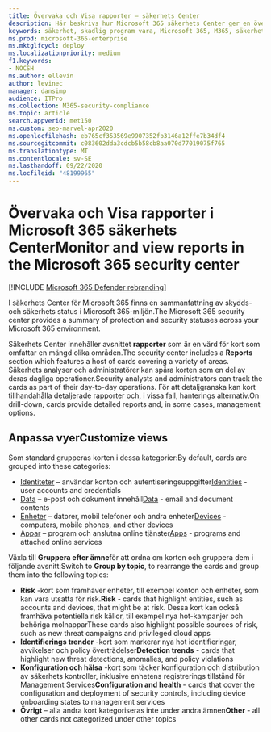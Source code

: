 ```yaml
---
title: Övervaka och Visa rapporter – säkerhets Center
description: Här beskrivs hur Microsoft 365 säkerhets Center ger en översikt över skydds-och säkerhets status.
keywords: säkerhet, skadlig program vara, Microsoft 365, M365, säkerhets Center, övervaka, rapport, status
ms.prod: microsoft-365-enterprise
ms.mktglfcycl: deploy
ms.localizationpriority: medium
f1.keywords:
- NOCSH
ms.author: ellevin
author: levinec
manager: dansimp
audience: ITPro
ms.collection: M365-security-compliance
ms.topic: article
search.appverid: met150
ms.custom: seo-marvel-apr2020
ms.openlocfilehash: eb765cf353569e9907352fb3146a12ffe7b34df4
ms.sourcegitcommit: c083602dda3cdcb5b58cb8aa070d77019075f765
ms.translationtype: MT
ms.contentlocale: sv-SE
ms.lasthandoff: 09/22/2020
ms.locfileid: "48199965"
---
```

# <a name="monitor-and-view-reports-in-the-microsoft-365-security-center"></a><span data-ttu-id="0127e-104">Övervaka och Visa rapporter i Microsoft 365 säkerhets Center</span><span class="sxs-lookup"><span data-stu-id="0127e-104">Monitor and view reports in the Microsoft 365 security center</span></span>

[!INCLUDE [Microsoft 365 Defender rebranding](../includes/microsoft-defender.md)]


<span data-ttu-id="0127e-105">I säkerhets Center för Microsoft 365 finns en sammanfattning av skydds-och säkerhets status i Microsoft 365-miljön.</span><span class="sxs-lookup"><span data-stu-id="0127e-105">The Microsoft 365 security center provides a summary of protection and security statuses across your Microsoft 365 environment.</span></span>

<span data-ttu-id="0127e-106">Säkerhets Center innehåller avsnittet **rapporter** som är en värd för kort som omfattar en mängd olika områden.</span><span class="sxs-lookup"><span data-stu-id="0127e-106">The security center includes a **Reports** section which features a host of cards covering a variety of areas.</span></span> <span data-ttu-id="0127e-107">Säkerhets analyser och administratörer kan spåra korten som en del av deras dagliga operationer.</span><span class="sxs-lookup"><span data-stu-id="0127e-107">Security analysts and administrators can track the cards as part of their day-to-day operations.</span></span> <span data-ttu-id="0127e-108">För att detaljgranska kan kort tillhandahålla detaljerade rapporter och, i vissa fall, hanterings alternativ.</span><span class="sxs-lookup"><span data-stu-id="0127e-108">On drill-down, cards provide detailed reports and, in some cases, management options.</span></span>

## <a name="customize-views"></a><span data-ttu-id="0127e-109">Anpassa vyer</span><span class="sxs-lookup"><span data-stu-id="0127e-109">Customize views</span></span>

<span data-ttu-id="0127e-110">Som standard grupperas korten i dessa kategorier:</span><span class="sxs-lookup"><span data-stu-id="0127e-110">By default, cards are grouped into these categories:</span></span>
  
* <span data-ttu-id="0127e-111">[Identiteter](monitor-and-report-identities.md) – användar konton och autentiseringsuppgifter</span><span class="sxs-lookup"><span data-stu-id="0127e-111">[Identities](monitor-and-report-identities.md) - user accounts and credentials</span></span>
* <span data-ttu-id="0127e-112">[Data](monitor-data.md) – e-post och dokument innehåll</span><span class="sxs-lookup"><span data-stu-id="0127e-112">[Data](monitor-data.md) - email and document contents</span></span>
* <span data-ttu-id="0127e-113">[Enheter](monitor-devices.md) – datorer, mobil telefoner och andra enheter</span><span class="sxs-lookup"><span data-stu-id="0127e-113">[Devices](monitor-devices.md) - computers, mobile phones, and other devices</span></span>
* <span data-ttu-id="0127e-114">[Appar](monitor-apps.md) – program och anslutna online tjänster</span><span class="sxs-lookup"><span data-stu-id="0127e-114">[Apps](monitor-apps.md) - programs and attached online services</span></span>

<span data-ttu-id="0127e-115">Växla till **Gruppera efter ämne**för att ordna om korten och gruppera dem i följande avsnitt:</span><span class="sxs-lookup"><span data-stu-id="0127e-115">Switch to **Group by topic**, to rearrange the cards and group them into the following topics:</span></span>

* <span data-ttu-id="0127e-116">**Risk** -kort som framhäver enheter, till exempel konton och enheter, som kan vara utsatta för risk.</span><span class="sxs-lookup"><span data-stu-id="0127e-116">**Risk** - cards that highlight entities, such as accounts and devices, that might be at risk.</span></span> <span data-ttu-id="0127e-117">Dessa kort kan också framhäva potentiella risk källor, till exempel nya hot-kampanjer och behöriga molnappar</span><span class="sxs-lookup"><span data-stu-id="0127e-117">These cards also highlight possible sources of risk, such as new threat campaigns and privileged cloud apps</span></span>  
* <span data-ttu-id="0127e-118">**Identifierings trender** -kort som markerar nya hot identifieringar, avvikelser och policy överträdelser</span><span class="sxs-lookup"><span data-stu-id="0127e-118">**Detection trends** - cards that highlight new threat detections, anomalies, and policy violations</span></span>
* <span data-ttu-id="0127e-119">**Konfiguration och hälsa** -kort som täcker konfiguration och distribution av säkerhets kontroller, inklusive enhetens registrerings tillstånd för Management Services</span><span class="sxs-lookup"><span data-stu-id="0127e-119">**Configuration and health** - cards that cover the configuration and deployment of security controls, including device onboarding states to management services</span></span>
* <span data-ttu-id="0127e-120">**Övrigt** – alla andra kort kategoriseras inte under andra ämnen</span><span class="sxs-lookup"><span data-stu-id="0127e-120">**Other** - all other cards not categorized under other topics</span></span>
